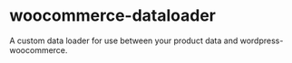 # woocommerce-dataloader
A custom data loader for use between your product data and wordpress-woocommerce.
